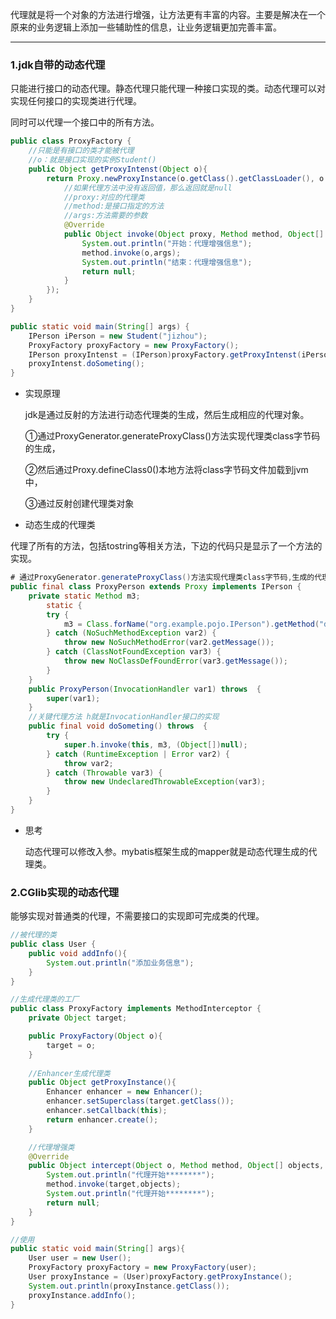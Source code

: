 代理就是将一个对象的方法进行增强，让方法更有丰富的内容。主要是解决在一个原来的业务逻辑上添加一些辅助性的信息，让业务逻辑更加完善丰富。

---

### 1.jdk自带的动态代理

只能进行接口的动态代理。静态代理只能代理一种接口实现的类。动态代理可以对实现任何接口的实现类进行代理。

同时可以代理一个接口中的所有方法。

```java
public class ProxyFactory {
    //只能是有接口的类才能被代理
    //o：就是接口实现的实例Student()
    public Object getProxyIntenst(Object o){
        return Proxy.newProxyInstance(o.getClass().getClassLoader(), o.getClass().getInterfaces(), new InvocationHandler() {
            //如果代理方法中没有返回值，那么返回就是null
            //proxy:对应的代理类
            //method:是接口指定的方法
            //args:方法需要的参数
            @Override
            public Object invoke(Object proxy, Method method, Object[] args) throws Throwable {
                System.out.println("开始：代理增强信息");
                method.invoke(o,args);
                System.out.println("结束：代理增强信息");
                return null;
            }
        });
    }
}
```

```java
public static void main(String[] args) {
    IPerson iPerson = new Student("jizhou");
    ProxyFactory proxyFactory = new ProxyFactory();
    IPerson proxyIntenst = (IPerson)proxyFactory.getProxyIntenst(iPerson);
    proxyIntenst.doSometing();
}
```

- 实现原理

  jdk是通过反射的方法进行动态代理类的生成，然后生成相应的代理对象。

  ①通过ProxyGenerator.generateProxyClass()方法实现代理类class字节码的生成，

  ②然后通过Proxy.defineClass0()本地方法将class字节码文件加载到jvm中，

  ③通过反射创建代理类对象

- 动态生成的代理类

代理了所有的方法，包括tostring等相关方法，下边的代码只是显示了一个方法的实现。

```java
# 通过ProxyGenerator.generateProxyClass()方法实现代理类class字节码,生成的代理类
public final class ProxyPerson extends Proxy implements IPerson {
    private static Method m3;
        static {
        try {
            m3 = Class.forName("org.example.pojo.IPerson").getMethod("doSometing");
        } catch (NoSuchMethodException var2) {
            throw new NoSuchMethodError(var2.getMessage());
        } catch (ClassNotFoundException var3) {
            throw new NoClassDefFoundError(var3.getMessage());
        }
    }
    public ProxyPerson(InvocationHandler var1) throws  {
        super(var1);
    }
    //关键代理方法 h就是InvocationHandler接口的实现
    public final void doSometing() throws  {
        try {
            super.h.invoke(this, m3, (Object[])null);
        } catch (RuntimeException | Error var2) {
            throw var2;
        } catch (Throwable var3) {
            throw new UndeclaredThrowableException(var3);
        }
    }
}
```

- 思考

  动态代理可以修改入参。mybatis框架生成的mapper就是动态代理生成的代理类。

### 2.CGlib实现的动态代理

能够实现对普通类的代理，不需要接口的实现即可完成类的代理。

```java
//被代理的类
public class User {
    public void addInfo(){
        System.out.println("添加业务信息");
    }
}
```

```java
//生成代理类的工厂
public class ProxyFactory implements MethodInterceptor {
    private Object target;

    public ProxyFactory(Object o){
        target = o;
    }
    
    //Enhancer生成代理类
    public Object getProxyInstance(){
        Enhancer enhancer = new Enhancer();
        enhancer.setSuperclass(target.getClass());
        enhancer.setCallback(this);
        return enhancer.create();
    }

    //代理增强类
    @Override
    public Object intercept(Object o, Method method, Object[] objects, MethodProxy methodProxy) throws Throwable {
        System.out.println("代理开始********");
        method.invoke(target,objects);
        System.out.println("代理开始********");
        return null;
    }
}
```

```java
//使用
public static void main(String[] args){
    User user = new User();
    ProxyFactory proxyFactory = new ProxyFactory(user);
    User proxyInstance = (User)proxyFactory.getProxyInstance();
    System.out.println(proxyInstance.getClass());
    proxyInstance.addInfo();
}
```